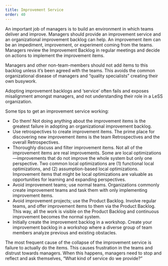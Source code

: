 ```yaml
---
title: Improvement Service
order: 40
---
```


An important job of managers is to build an environment in which teams deliver and improve. Managers should provide an improvement service and an organizational improvement backlog can help. An improvement item can be an impediment, improvement, or experiment coming from the teams. Managers review the Improvement Backlog in regular meetings and decide on actions to implement the improvement items.

Managers and other non-team-members should not add items to this backlog unless it’s been agreed with the teams. This avoids the common organizational disease of managers and “quality specialists” creating their own busywork.

Adopting improvement backlogs and ‘service’ often fails and exposes misalignment amongst managers, and not understanding their role in a LeSS organization.

Some tips to get an improvement service working:

* Do them!
  Not doing anything about the improvement items is the greatest failure in adopting an organizational improvement backlog.
* Use retrospectives to create improvement items.
  The prime place for discovering new improvement items is the team Retrospectives and the overall Retrospectives.
* Thoroughly discuss and filter improvement items.
  Not all of the improvement items are real improvements. Some are local optimizations—improvements that do not improve the whole system but only one perspective. Two common local optimizations are (1) functional local optimizations, and (2) assumption-based local optimizations.
  Improvement items that might be local optimizations are valuable as opportunities for learning and expanding perspectives.
* Avoid improvement teams; use normal teams.
  Organizations commonly create improvement teams and task them with only implementing improvement items.
* Avoid improvement projects; use the Product Backlog.
  Involve regular teams, and offer improvement items to them via the Product Backlog. This way, all the work is visible on the Product Backlog and continuous improvement becomes the normal system.
* Initially create the improvement backlog in a workshop.
  Create your improvement backlog in a workshop where a diverse group of team members analyze previous and existing obstacles.

The most frequent cause of the collapse of the improvement service is failure to actually do the items. This causes frustration in the teams and distrust towards managers. When this happens, managers need to stop and reflect and ask themselves, “What kind of service do we provide?”
